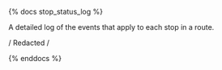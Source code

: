 {% docs stop_status_log %}

A detailed log of the events that apply to each stop in a route.

/ Redacted /


{% enddocs %}